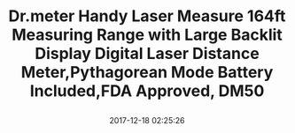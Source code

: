 ---
title: > #shorten me
  Dr.meter Handy Laser Measure 164ft Measuring Range with Large Backlit Display Digital Laser Distance Meter,Pythagorean Mode Battery Included,FDA Approved, DM50
name: >
  Dr.meter Handy Laser Measure 164ft Measuring Range with Large Backlit Display Digital Laser Distance Meter,Pythagorean Mode Battery Included,FDA Approved, DM50
date: "2017-12-18 02:25:26"
buy_now: "https://www.amazon.com/Dr-meter-Measuring-Distance-Pythagorean-Included/dp/B01I191KFA?SubscriptionId=AKIAIA5RBQIWQVTCUEUQ&tag=coldcutdeals-20&linkCode=xm2&camp=2025&creative=165953&creativeASIN=B01I191KFA"
description_markdown: >-

  - Precision Measurement: Measures up to 50m/164ft via benchmark of front, rear and extension. Switchable unit in Metric(m), Inch(in), Feet(ft), Decimal Feet(ft+in)

  - Multiple Working Mode: Distance, area, volume and Min/Max distance tracking in continuous measurement

  - Intelligent Meter: Automatic calculation of area and volume, error report technology. Can add or subtract previous data. Indirect measurement by Pythagorean theorem.

  - Ergonomic Design: Optional side measure button enables much measuring convenience. Backlit large LCD display increases visibility under dim light conditions

  - Portable to Use: Pocket size for easy access anywhere, widely used in construction and industries, especially in large areas such as rooms, apartments, real estates, factories, warehouses etc


tweet_id_str: "942581542869716993"
price: "$59.99"
list_price: "$79.99"
deal_price: "$25.99"
you_save: "$34.00 (57%)"
asin: "B01I191KFA"
image: "https://images-na.ssl-images-amazon.com/images/I/418Tvp%2BPO0L.jpg"
---